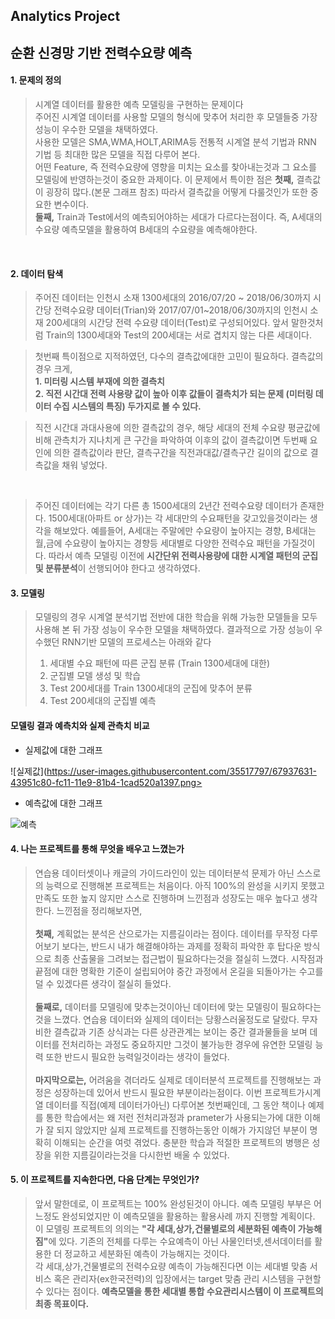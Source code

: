 ## Analytics Project <br>

## 순환 신경망 기반 전력수요량 예측 <br>

#### 1. 문제의 정의

> 시계열 데이터를 활용한 예측 모델링을 구현하는 문제이다 <br>
> 주어진 시계열 데이터를 사용할 모델의 형식에 맞추어 처리한 후 모델들중 가장 성능이 우수한 모델을 채택하였다. <br>
> 사용한 모델은 SMA,WMA,HOLT,ARIMA등 전통적 시계열 분석 기법과 RNN 기법 등 최대한 많은 모델을 직접 다루어 본다. <br>
> 어떤 Feature, 즉 전력수요량에 영향을 미치는 요소를 찾아내는것과 그 요소를 모델링에 반영하는것이 중요한 과제이다.
> 이 문제에서 특이한 점은 <b>첫째,</b> 결측값이 굉장히 많다.(본문 그래프 참조) 따라서 결측값을 어떻게 다룰것인가 또한 중요한 변수이다. <br> <b>둘째,</b> Train과 Test에서의 예측되어야하는 세대가 다르다는점이다. 즉, A세대의 수요량 예측모델을 활용하여 B세대의 수요량을 예측해야한다.

<br>

#### 2. 데이터 탐색

>  주어진 데이터는 인천시 소재 1300세대의 2016/07/20 ~ 2018/06/30까지 시간당 전력수요량 데이터(Trian)와 2017/07/01~2018/06/30까지의 인천시 소재 200세대의 시간당 전력 수요량 데이터(Test)로 구성되어있다. 앞서 말한것처럼 Train의 1300세대와 Test의 200세대는 서로 겹치지 않는 다른 세대이다.

> 첫번째 특이점으로 지적하였던, 다수의 결측값에대한 고민이 필요하다. 결측값의 경우 크게, <br>
>  <b> 1. 미터링 시스템 부재에 의한 결측치 </b> <br>
>  <b> 2. 직전 시간대 전력 사용량 값이 높아 이후 값들이 결측치가 되는 문제 (미터링 데이터 수집 시스템의 특징) 두가지로 볼 수 있다.</b> <br>

>직전 시간대 과대사용에 의한 결측값의 경우, 해당 세대의 전체 수요량 평균값에 비해 관측치가 지나치게 큰 구간을 파악하여 이후의 값이 결측값이면 두번째 요인에 의한 결측값이라 판단, 결측구간을 직전과대값/결측구간 길이의 값으로 결측값을 채워 넣었다.
<br>

> 주어진 데이터에는 각기 다른 총 1500세대의 2년간 전력수요량 데이터가 존재한다. 1500세대(아파트 or 상가)는 각 세대만의 수요패턴을 갖고있을것이라는 생각을 해보았다. 예를들어, A세대는 주말에만 수요량이 높아지는 경향, B세대는 월,금에 수요량이 높아지는 경향등 세대별로 다양한 전력수요 패턴을 가질것이다. 따라서 예측 모델링 이전에 <b> 시간단위 전력사용량에 대한 시계열 패턴의 군집 및 분류분석</b>이 선행되어야 한다고 생각하였다.


#### 3. 모델링

> 모델링의 경우 시계열 분석기법 전반에 대한 학습을 위해 가능한 모델들을 모두 사용해 본 뒤 가장 성능이 우수한 모델을 채택하였다.
> 결과적으로 가장 성능이 우수했던 RNN기반 모델의 프로세스는 아래와 같다
> 1. 세대별 수요 패턴에 따른 군집 분류 (Train 1300세대에 대한)
> 2. 군집별 모델 생성 및 학습
> 3. Test 200세대를 Train 1300세대의 군집에 맞추어 분류
> 4. Test 200세대의 군집별 예측

#### 모델링 결과 예측치와 실제 관측치 비교

* 실제값에 대한 그래프

![실제값](https://user-images.githubusercontent.com/35517797/67937631-43951c80-fc11-11e9-81b4-1cad520a1397.png> 

* 예측값에 대한 그래프 

![예측](https://user-images.githubusercontent.com/35517797/67937638-47c13a00-fc11-11e9-8bc4-99982481a400.png)

#### 4. 나는 프로젝트를 통해 무엇을 배우고 느꼈는가
> 연습용 데이터셋이나 캐글의 가이드라인이 있는 데이터분석 문제가 아닌 스스로의 능력으로 진행해본 프로젝트는 처음이다. 아직 100%의 완성을 시키지 못했고 만족도 또한 높지 않지만 스스로 진행하며 느낀점과 성장도는 매우 높다고 생각한다. 느낀점을 정리해보자면, <br><br>
> <b>첫째,</b> 계획없는 분석은 산으로가는 지름길이라는 점이다. 데이터를 무작정 다루어보기 보다는, 반드시 내가 해결해야하는 과제를 정확히 파악한 후 탑다운 방식으로 최종 산출물을 그려보는 접근법이 필요하다는것을 절실히 느꼈다. 시작점과 끝점에 대한 명확한 기준이 설립되어야 중간 과정에서 온길을 되돌아가는 수고를 덜 수 있겠다른 생각이 절실히 들었다. <br><br>
> <b>둘째로,</b> 데이터를 모델링에 맞추는것이아닌 데이터에 맞는 모델링이 필요하다는것을 느꼈다. 연습용 데이터와 실제의 데이터는 당황스러울정도로 달랐다. 무자비한 결측값과 기존 상식과는 다른 상관관계는 보이는 중간 결과물들을 보며 데이터를 전처리하는 과정도 중요하지만 그것이 불가능한 경우에 유연한 모델링 능력 또한 반드시 필요한 능력일것이라는 생각이 들었다. <br><br>
> <b>마지막으로는,</b> 어려움을 겪더라도 실제로 데이터분석 프로젝트를 진행해보는 과정은 성장하는데 있어서 반드시 필요한 부분이라는점이다. 이번 프로젝트가시계열 데이터를 직접(예제 데이터가아닌) 다루어본 첫번째인데, 그 동안 책이나 예제를 통한 학습에서는 왜 저런 전처리과정과 prameter가 사용되는가에 대한 이해가 잘 되지 않았지만 실제 프로젝트를 진행하는동안 이해가 가지않던 부분이 명확히 이해되는 순간을 여럿 겪었다. 충분한 학습과 적절한 프로젝트의 병행은 성장을 위한 지름길이라는것을 다시한번 배울 수 있었다.


#### 5. 이 프로젝트를 지속한다면, 다음 단계는 무엇인가?
> 앞서 말한데로, 이 프로젝트는 100% 완성된것이 아니다. 예측 모델링 부부은 어느정도 완성되었지만 이 예측모델을 활용하는 활용사례 까지 진행할 계획이다. 이 모델링 프로젝트의 의의는 <b>"각 세대,상가,건물별로의 세분화된 예측이 가능해짐"</b>에 있다. 기존의 전체를 다루는 수요예측이 아닌 사물인터넷,센서데이터를 활용한 더 정교하고 세분화된 예측이 가능해지는 것이다. <br>
> 각 세대,상가,건물별로의 전력수요량 예측이 가능해진다면 이는 세대별 맞춤 서비스 혹은 관리자(ex한국전력)의 입장에서는 target 맞춤 관리 시스템을 구현할 수 있다는 점이다. <b>예측모델을 통한 세대별 통합 수요관리시스템이 이 프로젝트의 최종 목표이다.</b>
